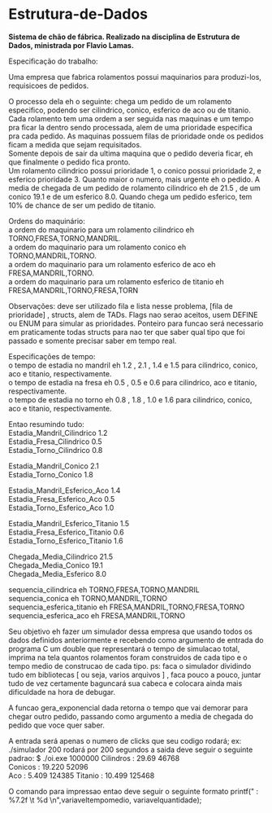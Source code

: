 # Estrutura-de-Dados

<b> Sistema de chão de fábrica. Realizado na disciplina de Estrutura de Dados, ministrada por Flavio Lamas.</b><br>

Especificação do trabalho:<br>

Uma empresa que fabrica rolamentos possui maquinarios para produzi-los, requisicoes de pedidos. <br>

O processo dela eh o seguinte: chega um pedido de um rolamento especifico, podendo ser cilindrico, conico, esferico de aco ou de titanio. Cada rolamento tem uma ordem a ser seguida nas maquinas e um tempo pra ficar la dentro sendo processada, alem de uma prioridade especifica pra cada pedido. As maquinas possuem filas de prioridade onde os pedidos ficam a medida que sejam requisitados.<br>
Somente depois de sair da ultima maquina que o pedido deveria ficar, eh que finalmente o pedido fica pronto.<br>
Um rolamento cilindrico possui prioridade 1, o conico possui prioridade 2, e esferico prioridade 3. Quanto maior o numero, mais urgente eh o pedido. A media de chegada de um pedido de rolamento cilindrico eh de 21.5 , de um conico 19.1 e de um esferico 8.0. Quando chega um pedido esferico, tem 10% de chance de ser um pedido de titanio.<br>

Ordens do maquinário:<br>
a ordem do maquinario para um rolamento cilindrico eh TORNO,FRESA,TORNO,MANDRIL.<br>
a ordem do maquinario para um rolamento conico eh TORNO,MANDRIL,TORNO.<br>
a ordem do maquinario para um rolamento esferico de aco eh FRESA,MANDRIL,TORNO.<br>
a ordem do maquinario para um rolamento esferico de titanio eh FRESA,MANDRIL,TORNO,FRESA,TORN<br>


Observações: deve ser utilizado fila e lista nesse problema, [fila de prioridade] , structs, alem de TADs. Flags nao serao aceitos, usem DEFINE ou ENUM para simular as prioridades. Ponteiro para funcao será necessario em praticamente todas structs para nao ter que saber qual tipo que foi passado e somente precisar saber em tempo real.<br>


Especificações de tempo:<br>
o tempo de estadia no mandril eh 1.2 , 2.1 , 1.4 e 1.5 para cilindrico, conico, aco e titanio, respectivamente.<br>
o tempo de estadia na fresa eh 0.5 , 0.5 e 0.6 para cilindrico, aco e titanio, respectivamente.<br>
o tempo de estadia no torno eh 0.8 , 1.8 , 1.0 e 1.6 para cilindrico, conico, aco e titanio, respectivamente.<br>

Entao resumindo tudo:<br>
Estadia_Mandril_Cilindrico 1.2<br>
Estadia_Fresa_Cilindrico 0.5<br>
Estadia_Torno_Cilindrico 0.8<br>

Estadia_Mandril_Conico 2.1<br>
Estadia_Torno_Conico 1.8<br>

Estadia_Mandril_Esferico_Aco 1.4<br>
Estadia_Fresa_Esferico_Aco 0.5<br>
Estadia_Torno_Esferico_Aco 1.0<br>

Estadia_Mandril_Esferico_Titanio 1.5<br>
Estadia_Fresa_Esferico_Titanio 0.6<br>
Estadia_Torno_Esferico_Titanio 1.6<br>

Chegada_Media_Cilindrico 21.5<br>
Chegada_Media_Conico 19.1<br>
Chegada_Media_Esferico 8.0<br>

sequencia_cilindrica eh TORNO,FRESA,TORNO,MANDRIL<br>
sequencia_conica eh TORNO,MANDRIL,TORNO<br>
sequencia_esferica_titanio eh FRESA,MANDRIL,TORNO,FRESA,TORNO<br>
sequencia_esferica_aco eh FRESA,MANDRIL,TORNO<br>

Seu objetivo eh fazer um simulador dessa empresa que usando todos os dados definidos anteriormente e recebendo como argumento de entrada do programa C um double que representará o tempo de simulacao total, imprima na tela quantos rolamentos foram construidos de cada tipo e o tempo medio de construcao de cada tipo. ps: faca o simulador dividindo tudo em bibliotecas [ ou seja, varios arquivos ] , faca pouco a pouco, juntar tudo de vez certamente baguncará sua cabeca e colocara ainda mais dificuldade na hora de debugar.<br>

A funcao gera_exponencial dada retorna o tempo que vai demorar para chegar outro pedido, passando como argumento a media de chegada do
pedido que voce quer saber.

A entrada será apenas o numero de clicks que seu codigo rodará;
ex:
./simulador 200
rodará por 200 segundos
a saida deve seguir o seguinte padrao:
$ ./oi.exe 1000000
Cilindros : 29.69       46768        
Conicos   : 19.220    52096       
Aco       :   5.409       124385
Titanio   : 10.499      125468

O comando para impressao entao deve seguir o seguinte formato
printf("<tipo de rolamento>   : %7.2f \t %d \n",variaveltempomedio, variavelquantidade);
